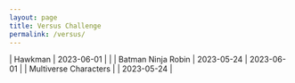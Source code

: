 ```yaml
---
layout: page
title: Versus Challenge
permalink: /versus/
---
```


| Hawkman | 2023-06-01 |  |
| Batman Ninja Robin | 2023-05-24 |  2023-06-01 |
| Multiverse Characters | | 2023-05-24 |
